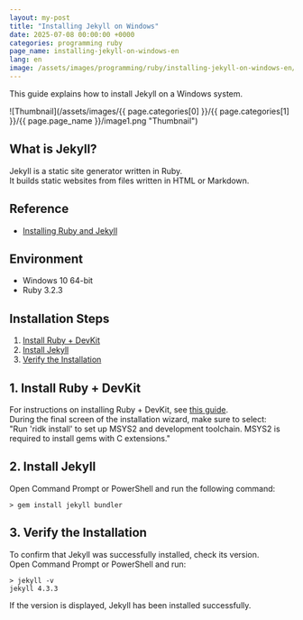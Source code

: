 ```yaml
---
layout: my-post
title: "Installing Jekyll on Windows"
date: 2025-07-08 00:00:00 +0000
categories: programming ruby
page_name: installing-jekyll-on-windows-en
lang: en
image: /assets/images/programming/ruby/installing-jekyll-on-windows-en/image1.png
---
```


This guide explains how to install Jekyll on a Windows system.

![Thumbnail](/assets/images/{{ page.categories[0] }}/{{ page.categories[1] }}/{{ page.page_name }}/image1.png "Thumbnail")

## What is Jekyll?
Jekyll is a static site generator written in Ruby.  
It builds static websites from files written in HTML or Markdown. 

## Reference
- [Installing Ruby and Jekyll](https://jekyllrb.com/docs/installation/windows/)

## Environment
- Windows 10 64-bit
- Ruby 3.2.3

## Installation Steps
1. [Install Ruby + DevKit](#1-install-ruby--devkit)
2. [Install Jekyll](#2-install-jekyll)
3. [Verify the Installation](#3-verify-the-installation)

## 1. Install Ruby + DevKit
For instructions on installing Ruby + DevKit, see [this guide](/programming/ruby/installing-ruby-on-windows-en).  
During the final screen of the installation wizard, make sure to select:  
"Run 'ridk install' to set up MSYS2 and development toolchain. MSYS2 is required to install gems with C extensions."

## 2. Install Jekyll
Open Command Prompt or PowerShell and run the following command:

```
> gem install jekyll bundler
```

## 3. Verify the Installation
To confirm that Jekyll was successfully installed, check its version.  
Open Command Prompt or PowerShell and run:

```
> jekyll -v
jekyll 4.3.3
```

If the version is displayed, Jekyll has been installed successfully.